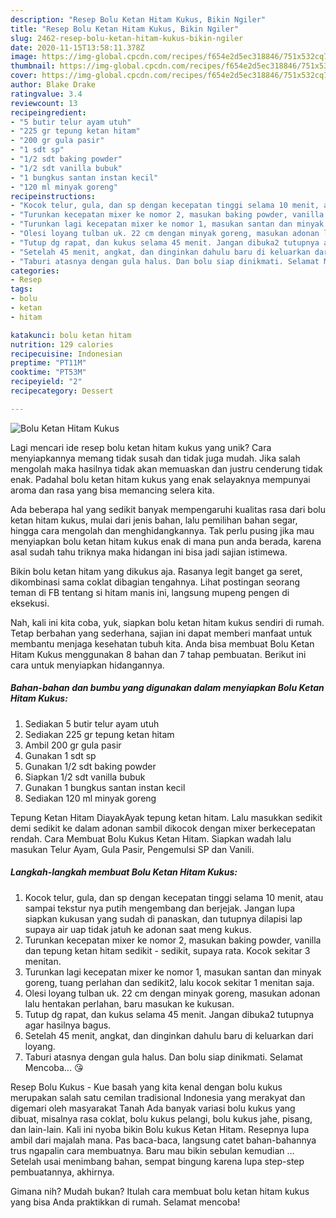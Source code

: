 ```yaml
---
description: "Resep Bolu Ketan Hitam Kukus, Bikin Ngiler"
title: "Resep Bolu Ketan Hitam Kukus, Bikin Ngiler"
slug: 2462-resep-bolu-ketan-hitam-kukus-bikin-ngiler
date: 2020-11-15T13:58:11.378Z
image: https://img-global.cpcdn.com/recipes/f654e2d5ec318846/751x532cq70/bolu-ketan-hitam-kukus-foto-resep-utama.jpg
thumbnail: https://img-global.cpcdn.com/recipes/f654e2d5ec318846/751x532cq70/bolu-ketan-hitam-kukus-foto-resep-utama.jpg
cover: https://img-global.cpcdn.com/recipes/f654e2d5ec318846/751x532cq70/bolu-ketan-hitam-kukus-foto-resep-utama.jpg
author: Blake Drake
ratingvalue: 3.4
reviewcount: 13
recipeingredient:
- "5 butir telur ayam utuh"
- "225 gr tepung ketan hitam"
- "200 gr gula pasir"
- "1 sdt sp"
- "1/2 sdt baking powder"
- "1/2 sdt vanilla bubuk"
- "1 bungkus santan instan kecil"
- "120 ml minyak goreng"
recipeinstructions:
- "Kocok telur, gula, dan sp dengan kecepatan tinggi selama 10 menit, atau sampai tekstur nya putih mengembang dan berjejak. Jangan lupa siapkan kukusan yang sudah di panaskan, dan tutupnya dilapisi lap supaya air uap tidak jatuh ke adonan saat meng kukus."
- "Turunkan kecepatan mixer ke nomor 2, masukan baking powder, vanilla dan tepung ketan hitam sedikit - sedikit, supaya rata. Kocok sekitar 3 menitan."
- "Turunkan lagi kecepatan mixer ke nomor 1, masukan santan dan minyak goreng, tuang perlahan dan sedikit2, lalu kocok sekitar 1 menitan saja."
- "Olesi loyang tulban uk. 22 cm dengan minyak goreng, masukan adonan lalu hentakan perlahan, baru masukan ke kukusan."
- "Tutup dg rapat, dan kukus selama 45 menit. Jangan dibuka2 tutupnya agar hasilnya bagus."
- "Setelah 45 menit, angkat, dan dinginkan dahulu baru di keluarkan dari loyang."
- "Taburi atasnya dengan gula halus. Dan bolu siap dinikmati. Selamat Mencoba... 😘"
categories:
- Resep
tags:
- bolu
- ketan
- hitam

katakunci: bolu ketan hitam 
nutrition: 129 calories
recipecuisine: Indonesian
preptime: "PT11M"
cooktime: "PT53M"
recipeyield: "2"
recipecategory: Dessert

---
```



![Bolu Ketan Hitam Kukus](https://img-global.cpcdn.com/recipes/f654e2d5ec318846/751x532cq70/bolu-ketan-hitam-kukus-foto-resep-utama.jpg)

Lagi mencari ide resep bolu ketan hitam kukus yang unik? Cara menyiapkannya memang tidak susah dan tidak juga mudah. Jika salah mengolah maka hasilnya tidak akan memuaskan dan justru cenderung tidak enak. Padahal bolu ketan hitam kukus yang enak selayaknya mempunyai aroma dan rasa yang bisa memancing selera kita.

Ada beberapa hal yang sedikit banyak mempengaruhi kualitas rasa dari bolu ketan hitam kukus, mulai dari jenis bahan, lalu pemilihan bahan segar, hingga cara mengolah dan menghidangkannya. Tak perlu pusing jika mau menyiapkan bolu ketan hitam kukus enak di mana pun anda berada, karena asal sudah tahu triknya maka hidangan ini bisa jadi sajian istimewa.

Bikin bolu ketan hitam yang dikukus aja. Rasanya legit banget ga seret, dikombinasi sama coklat dibagian tengahnya. Lihat postingan seorang teman di FB tentang si hitam manis ini, langsung mupeng pengen di eksekusi.


Nah, kali ini kita coba, yuk, siapkan bolu ketan hitam kukus sendiri di rumah. Tetap berbahan yang sederhana, sajian ini dapat memberi manfaat untuk membantu menjaga kesehatan tubuh kita. Anda bisa membuat Bolu Ketan Hitam Kukus menggunakan 8 bahan dan 7 tahap pembuatan. Berikut ini cara untuk menyiapkan hidangannya.

<!--inarticleads1-->

##### Bahan-bahan dan bumbu yang digunakan dalam menyiapkan Bolu Ketan Hitam Kukus:

1. Sediakan 5 butir telur ayam utuh
1. Sediakan 225 gr tepung ketan hitam
1. Ambil 200 gr gula pasir
1. Gunakan 1 sdt sp
1. Gunakan 1/2 sdt baking powder
1. Siapkan 1/2 sdt vanilla bubuk
1. Gunakan 1 bungkus santan instan kecil
1. Sediakan 120 ml minyak goreng


Tepung Ketan Hitam DiayakAyak tepung ketan hitam. Lalu masukkan sedikit demi sedikit ke dalam adonan sambil dikocok dengan mixer berkecepatan rendah. Cara Membuat Bolu Kukus Ketan Hitam. Siapkan wadah lalu masukan Telur Ayam, Gula Pasir, Pengemulsi SP dan Vanili. 

<!--inarticleads2-->

##### Langkah-langkah membuat Bolu Ketan Hitam Kukus:

1. Kocok telur, gula, dan sp dengan kecepatan tinggi selama 10 menit, atau sampai tekstur nya putih mengembang dan berjejak. Jangan lupa siapkan kukusan yang sudah di panaskan, dan tutupnya dilapisi lap supaya air uap tidak jatuh ke adonan saat meng kukus.
1. Turunkan kecepatan mixer ke nomor 2, masukan baking powder, vanilla dan tepung ketan hitam sedikit - sedikit, supaya rata. Kocok sekitar 3 menitan.
1. Turunkan lagi kecepatan mixer ke nomor 1, masukan santan dan minyak goreng, tuang perlahan dan sedikit2, lalu kocok sekitar 1 menitan saja.
1. Olesi loyang tulban uk. 22 cm dengan minyak goreng, masukan adonan lalu hentakan perlahan, baru masukan ke kukusan.
1. Tutup dg rapat, dan kukus selama 45 menit. Jangan dibuka2 tutupnya agar hasilnya bagus.
1. Setelah 45 menit, angkat, dan dinginkan dahulu baru di keluarkan dari loyang.
1. Taburi atasnya dengan gula halus. Dan bolu siap dinikmati. Selamat Mencoba... 😘


Resep Bolu Kukus - Kue basah yang kita kenal dengan bolu kukus merupakan salah satu cemilan tradisional Indonesia yang merakyat dan digemari oleh masyarakat Tanah Ada banyak variasi bolu kukus yang dibuat, misalnya rasa coklat, bolu kukus pelangi, bolu kukus jahe, pisang, dan lain-lain. Kali ini nyoba bikin Bolu kukus Ketan Hitam. Resepnya lupa ambil dari majalah mana. Pas baca-baca, langsung catet bahan-bahannya trus ngapalin cara membuatnya. Baru mau bikin sebulan kemudian … Setelah usai menimbang bahan, sempat bingung karena lupa step-step pembuatannya, akhirnya. 

Gimana nih? Mudah bukan? Itulah cara membuat bolu ketan hitam kukus yang bisa Anda praktikkan di rumah. Selamat mencoba!
